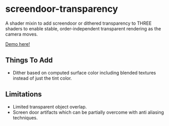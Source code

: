 # screendoor-transparency

A shader mixin to add screendoor or dithered transparency to THREE shaders to enable stable, order-independent transparent rendering as the camera moves.

[Demo here!](https://gkjohnson.github.io/threejs-sandbox/screendoor-transparency/)

## Things To Add

- Dither based on computed surface color including blended textures instead of just the tint color.

## Limitations

- Limited transparent object overlap.
- Screen door artifacts which can be partially overcome with anti aliasing techniques.
